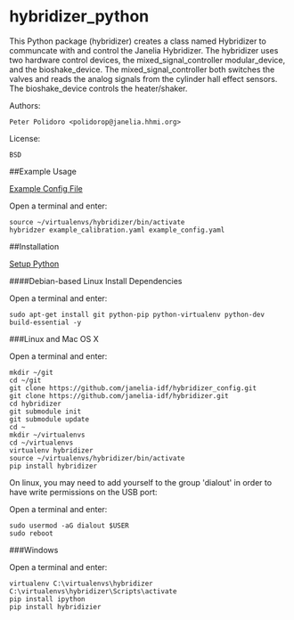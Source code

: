 hybridizer_python
=================

This Python package (hybridizer) creates a class named Hybridizer to
communcate with and control the Janelia Hybridizer. The hybridizer
uses two hardware control devices, the mixed\_signal\_controller
modular\_device, and the bioshake_device. The
mixed\_signal\_controller both switches the valves and reads the
analog signals from the cylinder hall effect sensors. The
bioshake\_device controls the heater/shaker.

Authors:

    Peter Polidoro <polidorop@janelia.hhmi.org>

License:

    BSD

##Example Usage

[Example Config File](./example_config.yaml)

Open a terminal and enter:

```shell
source ~/virtualenvs/hybridizer/bin/activate
hybridzer example_calibration.yaml example_config.yaml
```

##Installation

[Setup Python](https://github.com/janelia-python/python_setup)

####Debian-based Linux Install Dependencies

Open a terminal and enter:

```shell
sudo apt-get install git python-pip python-virtualenv python-dev build-essential -y
```

###Linux and Mac OS X

Open a terminal and enter:

```shell
mkdir ~/git
cd ~/git
git clone https://github.com/janelia-idf/hybridizer_config.git
git clone https://github.com/janelia-idf/hybridizer.git
cd hybridizer
git submodule init
git submodule update
cd ~
mkdir ~/virtualenvs
cd ~/virtualenvs
virtualenv hybridizer
source ~/virtualenvs/hybridizer/bin/activate
pip install hybridizer
```

On linux, you may need to add yourself to the group 'dialout' in order
to have write permissions on the USB port:

Open a terminal and enter:

```shell
sudo usermod -aG dialout $USER
sudo reboot
```

###Windows

Open a terminal and enter:

```shell
virtualenv C:\virtualenvs\hybridizer
C:\virtualenvs\hybridizer\Scripts\activate
pip install ipython
pip install hybridizier
```
